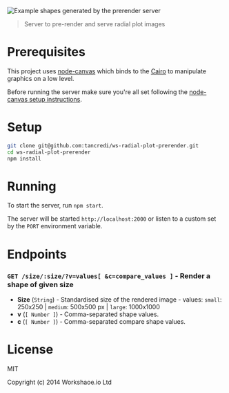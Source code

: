 ![Example shapes generated by the prerender server](http://i62.tinypic.com/15i47rp.jpg)

> Server to pre-render and serve radial plot images

# Prerequisites

This project uses [node-canvas](https://github.com/Automattic/node-canvas) which binds to the [Cairo](http://cairographics.org/) to manipulate graphics on a low level.

Before running the server make sure you're all set following the [node-canvas setup instructions](https://github.com/Automattic/node-canvas#installation).

# Setup

```bash
git clone git@github.com:tancredi/ws-radial-plot-prerender.git
cd ws-radial-plot-prerender
npm install
```

# Running

To start the server, run `npm start`.

The server will be started `http://localhost:2000` or listen to a custom set by the `PORT` environment variable.

# Endpoints

### `GET /size/:size/?v=values[ &c=compare_values ]` - Render a shape of given size
* **Size** (`String`) - Standardised size of the rendered image - values: `small`: 250x250 | `medium`: 500x500 px | `large`: 1000x1000
* **v** (`[ Number ]`) - Comma-separated shape values.
* **c** (`[ Number ]`) - Comma-separated compare shape values.

# License

MIT

Copyright (c) 2014 Workshaoe.io Ltd